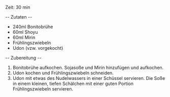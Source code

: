 Zeit: 30 min

-- Zutaten --
* 240ml Bonitobrühe
* 60ml Shoyu
* 60ml Mirin
* Frühlingszwiebeln
* Udon (vzw. vorgekocht)

-- Zubereitung --
1. Bonitobrühe aufkochen. Sojasoße und Mirin hinzufügen und aufkochen.
2. Udon kochen und Frühlingszwiebeln schneiden.
3. Udon mit etwas des Nudelwassers in einer Schüssel servieren. Die Soße in einem kleinen, tiefen Schälchen mit einer guten Portion Frühlingszwiebeln servieren.